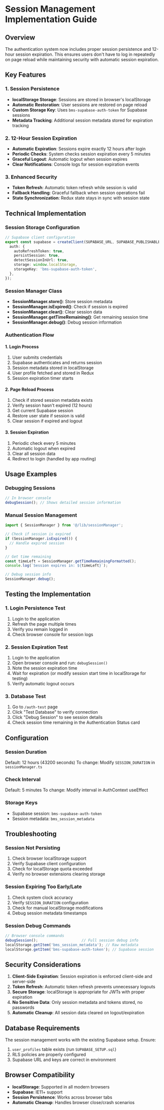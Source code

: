 # Session Management Implementation Guide

## Overview

The authentication system now includes proper session persistence and 12-hour session expiration. This ensures users don't have to log in repeatedly on page reload while maintaining security with automatic session expiration.

## Key Features

### 1. Session Persistence
- **localStorage Storage**: Sessions are stored in browser's localStorage
- **Automatic Restoration**: User sessions are restored on page reload
- **Custom Storage Key**: Uses `bms-supabase-auth-token` for Supabase sessions
- **Metadata Tracking**: Additional session metadata stored for expiration tracking

### 2. 12-Hour Session Expiration
- **Automatic Expiration**: Sessions expire exactly 12 hours after login
- **Periodic Checks**: System checks session expiration every 5 minutes
- **Graceful Logout**: Automatic logout when session expires
- **Clear Notifications**: Console logs for session expiration events

### 3. Enhanced Security
- **Token Refresh**: Automatic token refresh while session is valid
- **Fallback Handling**: Graceful fallback when session operations fail
- **State Synchronization**: Redux state stays in sync with session state

## Technical Implementation

### Session Storage Configuration
```typescript
// Supabase client configuration
export const supabase = createClient(SUPABASE_URL, SUPABASE_PUBLISHABLE_KEY, {
  auth: {
    autoRefreshToken: true,
    persistSession: true,
    detectSessionInUrl: true,
    storage: window.localStorage,
    storageKey: 'bms-supabase-auth-token',
  },
});
```

### Session Manager Class
- **SessionManager.store()**: Store session metadata
- **SessionManager.isExpired()**: Check if session is expired
- **SessionManager.clear()**: Clear session data
- **SessionManager.getTimeRemaining()**: Get remaining session time
- **SessionManager.debug()**: Debug session information

### Authentication Flow

#### 1. Login Process
1. User submits credentials
2. Supabase authenticates and returns session
3. Session metadata stored in localStorage
4. User profile fetched and stored in Redux
5. Session expiration timer starts

#### 2. Page Reload Process
1. Check if stored session metadata exists
2. Verify session hasn't expired (12 hours)
3. Get current Supabase session
4. Restore user state if session is valid
5. Clear session if expired and logout

#### 3. Session Expiration
1. Periodic check every 5 minutes
2. Automatic logout when expired
3. Clear all session data
4. Redirect to login (handled by app routing)

## Usage Examples

### Debugging Sessions
```javascript
// In browser console
debugSession(); // Shows detailed session information
```

### Manual Session Management
```typescript
import { SessionManager } from '@/lib/sessionManager';

// Check if session is expired
if (SessionManager.isExpired()) {
  // Handle expired session
}

// Get time remaining
const timeLeft = SessionManager.getTimeRemainingFormatted();
console.log(`Session expires in: ${timeLeft}`);

// Debug session info
SessionManager.debug();
```

## Testing the Implementation

### 1. Login Persistence Test
1. Login to the application
2. Refresh the page multiple times
3. Verify you remain logged in
4. Check browser console for session logs

### 2. Session Expiration Test
1. Login to the application
2. Open browser console and run: `debugSession()`
3. Note the session expiration time
4. Wait for expiration (or modify session start time in localStorage for testing)
5. Verify automatic logout occurs

### 3. Database Test
1. Go to `/auth-test` page
2. Click "Test Database" to verify connection
3. Click "Debug Session" to see session details
4. Check session time remaining in the Authentication Status card

## Configuration

### Session Duration
Default: 12 hours (43200 seconds)
To change: Modify `SESSION_DURATION` in `sessionManager.ts`

### Check Interval
Default: 5 minutes
To change: Modify interval in AuthContext useEffect

### Storage Keys
- Supabase session: `bms-supabase-auth-token`
- Session metadata: `bms_session_metadata`

## Troubleshooting

### Session Not Persisting
1. Check browser localStorage support
2. Verify Supabase client configuration
3. Check for localStorage quota exceeded
4. Verify no browser extensions clearing storage

### Session Expiring Too Early/Late
1. Check system clock accuracy
2. Verify `SESSION_DURATION` configuration
3. Check for manual localStorage modifications
4. Debug session metadata timestamps

### Session Debug Commands
```javascript
// Browser console commands
debugSession();                    // Full session debug info
localStorage.getItem('bms_session_metadata'); // Raw metadata
localStorage.getItem('bms-supabase-auth-token'); // Supabase session
```

## Security Considerations

1. **Client-Side Expiration**: Session expiration is enforced client-side and server-side
2. **Token Refresh**: Automatic token refresh prevents unnecessary logouts
3. **Secure Storage**: localStorage is appropriate for JWTs with proper expiration
4. **No Sensitive Data**: Only session metadata and tokens stored, no passwords
5. **Automatic Cleanup**: All session data cleared on logout/expiration

## Database Requirements

The session management works with the existing Supabase setup. Ensure:
1. `user_profiles` table exists (run `SUPABASE_SETUP.sql`)
2. RLS policies are properly configured
3. Supabase URL and keys are correct in environment

## Browser Compatibility

- **localStorage**: Supported in all modern browsers
- **Supabase**: IE11+ support
- **Session Persistence**: Works across browser tabs
- **Automatic Cleanup**: Handles browser close/crash scenarios
